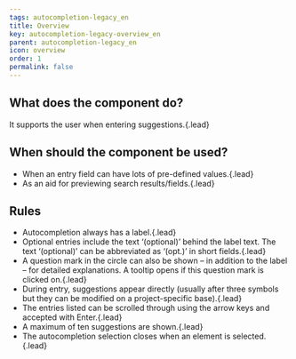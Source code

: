 ```yaml
---
tags: autocompletion-legacy_en
title: Overview
key: autocompletion-legacy-overview_en
parent: autocompletion-legacy_en
icon: overview
order: 1
permalink: false  
---
```


## What does the component do?
It supports the user when entering suggestions.{.lead}

## When should the component be used? 
* When an entry field can have lots of pre-defined values.{.lead}
* As an aid for previewing search results/fields.{.lead}

## Rules
* Autocompletion always has a label.{.lead}
* Optional entries include the text ‘(optional)’ behind the label text. The text ‘(optional)’ can be abbreviated as ‘(opt.)’ in short fields.{.lead}
* A question mark in the circle can also be shown – in addition to the label – for detailed explanations. A <sbb-link variant="inline" href="/{{page.lang}}/design-system/legacy/components/tooltip">tooltip</sbb-link> opens if this question mark is clicked on.{.lead}
* During entry, suggestions appear directly (usually after three symbols but they can be modified on a project-specific base).{.lead}
* The entries listed can be scrolled through using the arrow keys and accepted with Enter.{.lead}
* A maximum of ten suggestions are shown.{.lead}
* The autocompletion selection closes when an element is selected.{.lead}